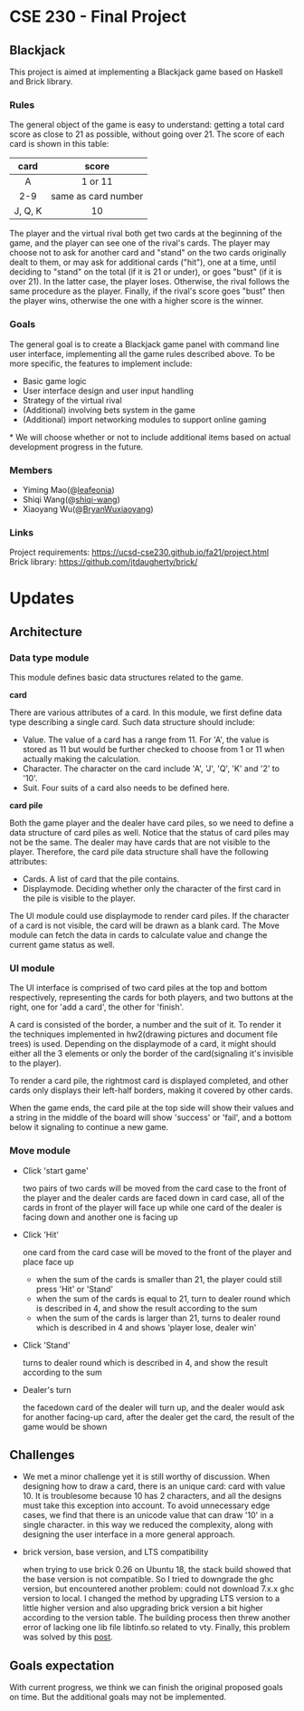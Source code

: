 # CSE 230 - Final Project

## Blackjack

This project is aimed at implementing a Blackjack game based on Haskell and Brick library.

### Rules

The general object of the game is easy to understand: getting a total card score as close to 21 as possible, without going over 21. The score of each card is shown in this table:

|  card   |        score        |
| :-----: | :-----------------: |
|    A    |       1 or 11       |
|   2-9   | same as card number |
| J, Q, K |         10          |

The player and the virtual rival both get two cards at the beginning of the game, and the player can see one of the rival's cards. The player may choose not to ask for another card and "stand" on the two cards originally dealt to them, or may ask for additional cards ("hit"), one at a time, until deciding to "stand" on the total (if it is 21 or under), or goes "bust" (if it is over 21). In the latter case, the player loses. Otherwise, the rival follows the same procedure as the player. Finally, if the rival's score goes "bust" then the player wins, otherwise the one with a higher score is the winner.

### Goals

The general goal is to create a Blackjack game panel with command line user interface, implementing all the game rules described above. To be more specific, the features to implement include:

+ Basic game logic
+ User interface design and user input handling
+ Strategy of the virtual rival
+ (Additional) involving bets system in the game
+ (Additional) import networking modules to support online gaming

\* We will choose whether or not to include additional items based on actual development progress in the future.

### Members

* Yiming Mao(@[leafeonia](https://github.com/leafeonia))
* Shiqi Wang(@[shiqi-wang](https://github.com/shiqi-wang))
* Xiaoyang Wu(@[BryanWuxiaoyang](https://github.com/BryanWuxiaoyang))

### Links
Project requirements: https://ucsd-cse230.github.io/fa21/project.html<br>
Brick library: https://github.com/jtdaugherty/brick/

# Updates

## Architecture

### Data type module

This module defines basic data structures related to the game. 

**card** 

There are various attributes of a card. In this module, we first define data type describing a single card. Such data structure should include:

+ Value. The value of a card has a range from 11. For 'A', the value is stored as 11 but would be further checked to choose from 1 or 11 when actually making the calculation.
+ Character. The character on the card include 'A', 'J', 'Q', 'K' and '2' to '10'.
+ Suit. Four suits of a card also needs to be defined here.

**card pile**

Both the game player and the dealer have card piles, so we need to define a data structure of card piles as well. Notice that the status of card piles may not be the same. The dealer may have cards that are not visible to the player. Therefore, the card pile data structure shall have the following attributes:

+ Cards. A list of card that the pile contains.
+ Displaymode. Deciding whether only the character of the first card in the pile is visible to the player.

The UI module could use displaymode to render card piles. If the character of a card is not visible, the card will be drawn as a blank card. The Move module can fetch the data in cards to calculate value and change the current game status as well. 

### UI module

The UI interface is comprised of two card piles at the top and bottom respectively, representing the cards for both players, and two buttons at the right, one for 'add a card', the other for 'finish'. 

A card is consisted of the border, a number and the suit of it. To render it the techniques implemented in hw2(drawing pictures and document file trees) is used. Depending on the displaymode of a card, it might should either all the 3 elements or only the border of the card(signaling it's invisible to the player).

To render a card pile, the rightmost card is displayed completed, and other cards only displays their left-half borders, making it covered by other cards.

When the game ends, the card pile at the top side will show their values and a string in the middle of the board will show 'success' or 'fail', and a bottom below it signaling to continue a new game.

### Move module

* Click 'start game'

  two pairs of two cards will be moved from the card case to the front of the player and the dealer
  cards are faced down in card case, all of the cards in front of the player will face up while one card of the dealer is facing down and another one is facing up

* Click 'Hit'

  one card from the card case will be moved to the front of the player and place face up

  * when the sum of the cards is smaller than 21, the player could still press 'Hit' or 'Stand'
  * when the sum of the cards is equal to 21, turn to dealer round which is described in 4, and show the result according to the sum
  * when the sum of the cards is larger than 21, turns to dealer round which is described in 4 and shows 'player lose, dealer win'

* Click 'Stand'

  turns to dealer round which is described in 4, and show the result according to the sum

* Dealer's turn

  the facedown card of the dealer will turn up, and the dealer would ask for another facing-up card, after the dealer get the card, the result of the game would be shown

## Challenges

* We met a minor challenge yet it is still worthy of discussion. When designing how to draw a card, there is an unique card: card with value 10. It is troublesome because 10 has 2 characters, and all the designs must take this exception into account. To avoid unnecessary edge cases, we find that there is an unicode value that can draw '10' in a single character. in this way we reduced the complexity, along with designing the user interface in a more general approach.

* brick version, base version, and LTS compatibility

  when trying to use brick 0.26 on Ubuntu 18, the stack build showed that the base version is not compatible. So I tried to downgrade the ghc version, but encountered another problem: could not download 7.x.x ghc version to local. I changed the method by upgrading LTS version to a little higher version and also upgrading brick version a bit higher according to the version table. The building process then threw another error of lacking one lib file libtinfo.so related to vty. Finally, this problem was solved by this [post](https://github.com/commercialhaskell/stack/issues/1012).

## Goals expectation

With current progress, we think we can finish the original proposed goals on time. But the additional goals may not be implemented.
